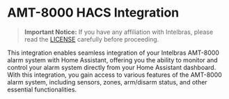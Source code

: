 # AMT-8000 HACS Integration

> **Important Notice:** If you have any affiliation with Intelbras, please read the [LICENSE](LICENSE.md) carefully before proceeding.

This integration enables seamless integration of your Intelbras AMT-8000 alarm system with Home Assistant, offering you the ability to monitor and control your alarm system directly from your Home Assistant dashboard. With this integration, you gain access to various features of the AMT-8000 alarm system, including sensors, zones, arm/disarm status, and other essential functionalities.
